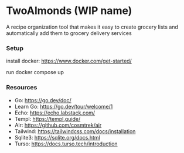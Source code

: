 # TwoAlmonds (WIP name)

A recipe organization tool that makes it easy to create grocery lists and automatically add them to grocery delivery services

### Setup

install docker: https://www.docker.com/get-started/

run docker compose up

### Resources

- Go: https://go.dev/doc/
- Learn Go: https://go.dev/tour/welcome/1
- Echo: https://echo.labstack.com/
- Templ: https://templ.guide/
- Air: https://github.com/cosmtrek/air
- Tailwind: https://tailwindcss.com/docs/installation
- Sqlite3: https://sqlite.org/docs.html
- Turso: https://docs.turso.tech/introduction
